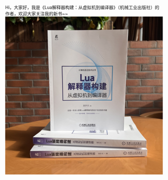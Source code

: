 Hi，大家好，我是《Lua解释器构建：从虚拟机到编译器》（机械工业出版社）的作者，欢迎大家关注我的新书~~  
![image](https://raw.githubusercontent.com/Manistein/Photos/master/DailyUse/Lua/cover-01.jpg)
